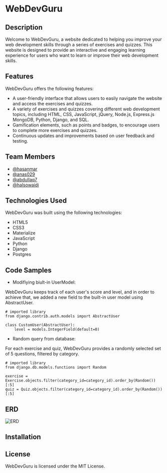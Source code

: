 # WebDevGuru

## Description

Welcome to WebDevGuru, a website dedicated to helping you improve your web development skills through a series of exercises and quizzes. This website is designed to provide an interactive and engaging learning experience for users who want to learn or improve their web development skills.

## Features

WebDevGuru offers the following features:

- A user-friendly interface that allows users to easily navigate the website and access the exercises and quizzes.
- A variety of exercises and quizzes covering different web development topics, including HTML, CSS, JavaScript, jQuery, Node.js, Express.js MongoDB, Python, Django, and SQL.
- Gamification elements, such as points and badges, to encourage users to complete more exercises and quizzes.
- Continuous updates and improvements based on user feedback and testing.

## Team Members

- [@hasanmar](https://github.com/hasanmar)
- [@anas029](https://github.com/anas029/)
- [@abdullaq7](https://github.com/abdullaq7)
- [@halsowaidi](https://github.com/halsowaidi)

## Technologies Used

WebDevGuru was built using the following technologies:

- HTML5
- CSS3
- Materialize
- JavaScript
- Python
- Django
- Postgres

## Code Samples

- Modifiying biult-in UserModel:

WebDevGuru keeps track of each user's score and level, and in order to achieve that, we added a new field to the built-in user model using AbstractUser.

```
# imported library
from django.contrib.auth.models import AbstractUser

class CustomUser(AbstractUser):
    level = models.IntegerField(default=0)
```

- Random query from database:

For each exercise and quiz, WebDevGuru provides a randomly selected set of 5 questions, filtered by category.

```
# imported library
from django.db.models.functions import Random

exercise = Exercise.objects.filter(category_id=category_id).order_by(Random())[:5]
quiz = Quiz.objects.filter(category_id=category_id).order_by(Random())[:5]

```

## ERD

![ERD](https://i.imgur.com/Cmms4Bt.png)

## Installation

## License

WebDevGuru is licensed under the MIT License.
